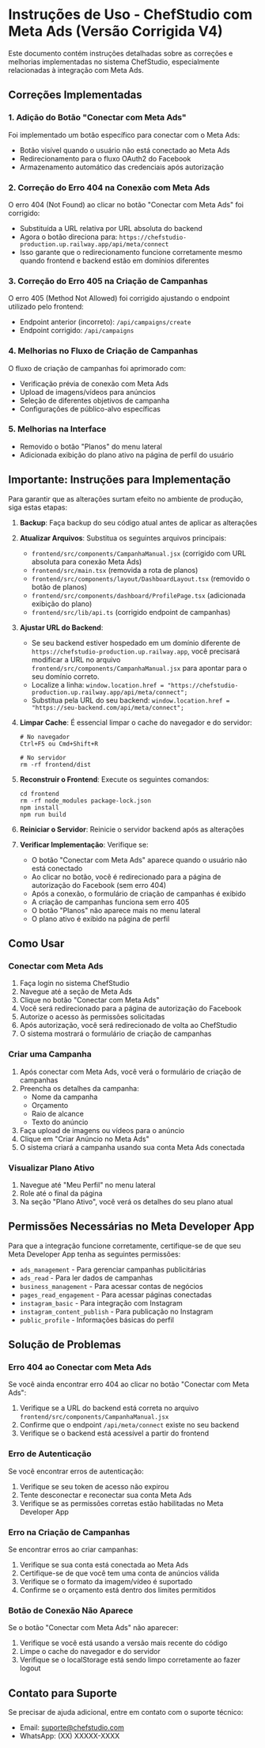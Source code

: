 # Instruções de Uso - ChefStudio com Meta Ads (Versão Corrigida V4)

Este documento contém instruções detalhadas sobre as correções e melhorias implementadas no sistema ChefStudio, especialmente relacionadas à integração com Meta Ads.

## Correções Implementadas

### 1. Adição do Botão "Conectar com Meta Ads"

Foi implementado um botão específico para conectar com o Meta Ads:
- Botão visível quando o usuário não está conectado ao Meta Ads
- Redirecionamento para o fluxo OAuth2 do Facebook
- Armazenamento automático das credenciais após autorização

### 2. Correção do Erro 404 na Conexão com Meta Ads

O erro 404 (Not Found) ao clicar no botão "Conectar com Meta Ads" foi corrigido:
- Substituída a URL relativa por URL absoluta do backend
- Agora o botão direciona para: `https://chefstudio-production.up.railway.app/api/meta/connect`
- Isso garante que o redirecionamento funcione corretamente mesmo quando frontend e backend estão em domínios diferentes

### 3. Correção do Erro 405 na Criação de Campanhas

O erro 405 (Method Not Allowed) foi corrigido ajustando o endpoint utilizado pelo frontend:
- Endpoint anterior (incorreto): `/api/campaigns/create`
- Endpoint corrigido: `/api/campaigns`

### 4. Melhorias no Fluxo de Criação de Campanhas

O fluxo de criação de campanhas foi aprimorado com:
- Verificação prévia de conexão com Meta Ads
- Upload de imagens/vídeos para anúncios
- Seleção de diferentes objetivos de campanha
- Configurações de público-alvo específicas

### 5. Melhorias na Interface

- Removido o botão "Planos" do menu lateral
- Adicionada exibição do plano ativo na página de perfil do usuário

## Importante: Instruções para Implementação

Para garantir que as alterações surtam efeito no ambiente de produção, siga estas etapas:

1. **Backup**: Faça backup do seu código atual antes de aplicar as alterações

2. **Atualizar Arquivos**: Substitua os seguintes arquivos principais:
   - `frontend/src/components/CampanhaManual.jsx` (corrigido com URL absoluta para conexão Meta Ads)
   - `frontend/src/main.tsx` (removida a rota de planos)
   - `frontend/src/components/layout/DashboardLayout.tsx` (removido o botão de planos)
   - `frontend/src/components/dashboard/ProfilePage.tsx` (adicionada exibição do plano)
   - `frontend/src/lib/api.ts` (corrigido endpoint de campanhas)

3. **Ajustar URL do Backend**: 
   - Se seu backend estiver hospedado em um domínio diferente de `https://chefstudio-production.up.railway.app`, você precisará modificar a URL no arquivo `frontend/src/components/CampanhaManual.jsx` para apontar para o seu domínio correto.
   - Localize a linha: `window.location.href = "https://chefstudio-production.up.railway.app/api/meta/connect";`
   - Substitua pela URL do seu backend: `window.location.href = "https://seu-backend.com/api/meta/connect";`

4. **Limpar Cache**: É essencial limpar o cache do navegador e do servidor:
   ```
   # No navegador
   Ctrl+F5 ou Cmd+Shift+R
   
   # No servidor
   rm -rf frontend/dist
   ```

5. **Reconstruir o Frontend**: Execute os seguintes comandos:
   ```
   cd frontend
   rm -rf node_modules package-lock.json
   npm install
   npm run build
   ```

6. **Reiniciar o Servidor**: Reinicie o servidor backend após as alterações

7. **Verificar Implementação**: Verifique se:
   - O botão "Conectar com Meta Ads" aparece quando o usuário não está conectado
   - Ao clicar no botão, você é redirecionado para a página de autorização do Facebook (sem erro 404)
   - Após a conexão, o formulário de criação de campanhas é exibido
   - A criação de campanhas funciona sem erro 405
   - O botão "Planos" não aparece mais no menu lateral
   - O plano ativo é exibido na página de perfil

## Como Usar

### Conectar com Meta Ads

1. Faça login no sistema ChefStudio
2. Navegue até a seção de Meta Ads
3. Clique no botão "Conectar com Meta Ads"
4. Você será redirecionado para a página de autorização do Facebook
5. Autorize o acesso às permissões solicitadas
6. Após autorização, você será redirecionado de volta ao ChefStudio
7. O sistema mostrará o formulário de criação de campanhas

### Criar uma Campanha

1. Após conectar com Meta Ads, você verá o formulário de criação de campanhas
2. Preencha os detalhes da campanha:
   - Nome da campanha
   - Orçamento
   - Raio de alcance
   - Texto do anúncio
3. Faça upload de imagens ou vídeos para o anúncio
4. Clique em "Criar Anúncio no Meta Ads"
5. O sistema criará a campanha usando sua conta Meta Ads conectada

### Visualizar Plano Ativo

1. Navegue até "Meu Perfil" no menu lateral
2. Role até o final da página
3. Na seção "Plano Ativo", você verá os detalhes do seu plano atual

## Permissões Necessárias no Meta Developer App

Para que a integração funcione corretamente, certifique-se de que seu Meta Developer App tenha as seguintes permissões:

- `ads_management` - Para gerenciar campanhas publicitárias
- `ads_read` - Para ler dados de campanhas
- `business_management` - Para acessar contas de negócios
- `pages_read_engagement` - Para acessar páginas conectadas
- `instagram_basic` - Para integração com Instagram
- `instagram_content_publish` - Para publicação no Instagram
- `public_profile` - Informações básicas do perfil

## Solução de Problemas

### Erro 404 ao Conectar com Meta Ads

Se você ainda encontrar erro 404 ao clicar no botão "Conectar com Meta Ads":
1. Verifique se a URL do backend está correta no arquivo `frontend/src/components/CampanhaManual.jsx`
2. Confirme que o endpoint `/api/meta/connect` existe no seu backend
3. Verifique se o backend está acessível a partir do frontend

### Erro de Autenticação

Se você encontrar erros de autenticação:
1. Verifique se seu token de acesso não expirou
2. Tente desconectar e reconectar sua conta Meta Ads
3. Verifique se as permissões corretas estão habilitadas no Meta Developer App

### Erro na Criação de Campanhas

Se encontrar erros ao criar campanhas:
1. Verifique se sua conta está conectada ao Meta Ads
2. Certifique-se de que você tem uma conta de anúncios válida
3. Verifique se o formato da imagem/vídeo é suportado
4. Confirme se o orçamento está dentro dos limites permitidos

### Botão de Conexão Não Aparece

Se o botão "Conectar com Meta Ads" não aparecer:
1. Verifique se você está usando a versão mais recente do código
2. Limpe o cache do navegador e do servidor
3. Verifique se o localStorage está sendo limpo corretamente ao fazer logout

## Contato para Suporte

Se precisar de ajuda adicional, entre em contato com o suporte técnico:
- Email: suporte@chefstudio.com
- WhatsApp: (XX) XXXXX-XXXX
